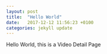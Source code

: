 ```yaml
---
layout: post
title:  "Hello World"
date:   2017-12-12 11:56:23 +0100
categories: jekyll update
---
```


Hello World, this is a Video Detail Page
